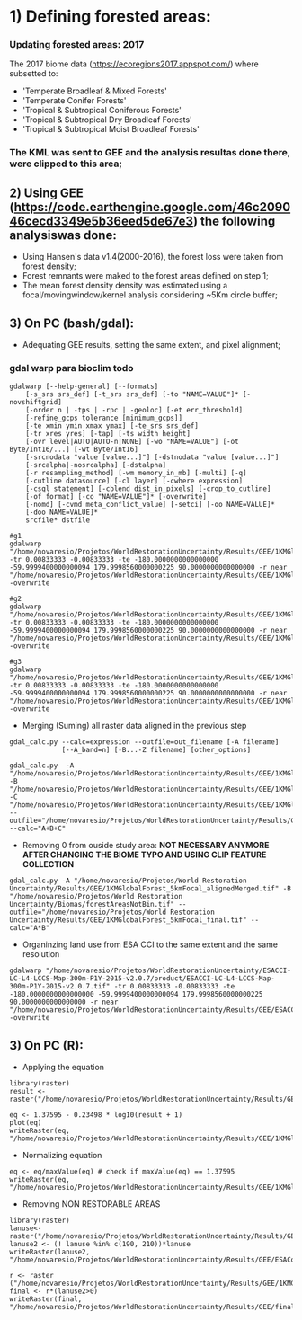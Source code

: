 # 1) Defining forested areas:
### Updating forested areas: 2017
 The 2017 biome data  (https://ecoregions2017.appspot.com/) where subsetted to:  
* 'Temperate Broadleaf & Mixed Forests'  
* 'Temperate Conifer Forests'  
* 'Tropical & Subtropical Coniferous Forests'  
* 'Tropical & Subtropical Dry Broadleaf Forests'  
* 'Tropical & Subtropical Moist Broadleaf Forests'  

### The KML was sent to GEE and the analysis resultas done there, were clipped to this area;

## 2) Using GEE (https://code.earthengine.google.com/46c209046cecd3349e5b36eed5de67e3) the following analysiswas done:  
* Using Hansen's data v1.4(2000-2016), the forest loss were taken from forest density;  
* Forest remnants were maked to the forest areas defined on step 1;  
* The mean forest density density was estimated using a focal/movingwindow/kernel analysis considering ~5Km circle buffer;  

## 3) On PC (bash/gdal):
* Adequating GEE results, setting the same extent, and pixel alignment;  
### gdal warp para bioclim todo  
```
gdalwarp [--help-general] [--formats]
    [-s_srs srs_def] [-t_srs srs_def] [-to "NAME=VALUE"]* [-novshiftgrid]
    [-order n | -tps | -rpc | -geoloc] [-et err_threshold]
    [-refine_gcps tolerance [minimum_gcps]]
    [-te xmin ymin xmax ymax] [-te_srs srs_def]
    [-tr xres yres] [-tap] [-ts width height]
    [-ovr level|AUTO|AUTO-n|NONE] [-wo "NAME=VALUE"] [-ot Byte/Int16/...] [-wt Byte/Int16]
    [-srcnodata "value [value...]"] [-dstnodata "value [value...]"]
    [-srcalpha|-nosrcalpha] [-dstalpha]
    [-r resampling_method] [-wm memory_in_mb] [-multi] [-q]
    [-cutline datasource] [-cl layer] [-cwhere expression]
    [-csql statement] [-cblend dist_in_pixels] [-crop_to_cutline]
    [-of format] [-co "NAME=VALUE"]* [-overwrite]
    [-nomd] [-cvmd meta_conflict_value] [-setci] [-oo NAME=VALUE]*
    [-doo NAME=VALUE]*
    srcfile* dstfile
    
#g1
gdalwarp "/home/novaresio/Projetos/WorldRestorationUncertainty/Results/GEE/1KMGlobalForestG1_5kmFocal.tif" -tr 0.00833333 -0.00833333 -te -180.0000000000000000 -59.9999400000000094 179.9998560000000225 90.0000000000000000 -r near "/home/novaresio/Projetos/WorldRestorationUncertainty/Results/GEE/1KMGlobalForestG1_5kmFocal_aligned.tif" -overwrite

#g2
gdalwarp "/home/novaresio/Projetos/WorldRestorationUncertainty/Results/GEE/1KMGlobalForestG2_5kmFocal.tif" -tr 0.00833333 -0.00833333 -te -180.0000000000000000 -59.9999400000000094 179.9998560000000225 90.0000000000000000 -r near "/home/novaresio/Projetos/WorldRestorationUncertainty/Results/GEE/1KMGlobalForestG2_5kmFocal_aligned.tif" -overwrite

#g3
gdalwarp "/home/novaresio/Projetos/WorldRestorationUncertainty/Results/GEE/1KMGlobalForestG3_5kmFocal.tif" -tr 0.00833333 -0.00833333 -te -180.0000000000000000 -59.9999400000000094 179.9998560000000225 90.0000000000000000 -r near "/home/novaresio/Projetos/WorldRestorationUncertainty/Results/GEE/1KMGlobalForestG3_5kmFocal_aligned.tif" -overwrite
```
  
* Merging (Suming) all raster data aligned in the previous step  

```
gdal_calc.py --calc=expression --outfile=out_filename [-A filename]
             [--A_band=n] [-B...-Z filename] [other_options]

gdal_calc.py  -A  "/home/novaresio/Projetos/WorldRestorationUncertainty/Results/GEE/1KMGlobalForestG1_5kmFocal_aligned.tif" -B "/home/novaresio/Projetos/WorldRestorationUncertainty/Results/GEE/1KMGlobalForestG2_5kmFocal_aligned.tif" -C "/home/novaresio/Projetos/WorldRestorationUncertainty/Results/GEE/1KMGlobalForestG3_5kmFocal_aligned.tif" --outfile="/home/novaresio/Projetos/WorldRestorationUncertainty/Results/GEE/1KMGlobalForest_5kmFocal_alignedMerged.tif" --calc="A+B+C"
```

* Removing 0 from ouside study area:  **NOT NECESSARY ANYMORE AFTER CHANGING THE BIOME TYPO AND USING CLIP FEATURE COLLECTION**

```
gdal_calc.py -A "/home/novaresio/Projetos/World Restoration Uncertainty/Results/GEE/1KMGlobalForest_5kmFocal_alignedMerged.tif" -B "/home/novaresio/Projetos/World Restoration Uncertainty/Biomas/forestAreasNotBin.tif" --outfile="/home/novaresio/Projetos/World Restoration Uncertainty/Results/GEE/1KMGlobalForest_5kmFocal_final.tif" --calc="A*B"
```
* Organinzing land use from ESA CCI to the same extent and the same resolution  

```
gdalwarp "/home/novaresio/Projetos/WorldRestorationUncertainty/ESACCI-LC-L4-LCCS-Map-300m-P1Y-2015-v2.0.7/product/ESACCI-LC-L4-LCCS-Map-300m-P1Y-2015-v2.0.7.tif" -tr 0.00833333 -0.00833333 -te -180.0000000000000000 -59.9999400000000094 179.9998560000000225 90.0000000000000000 -r near "/home/novaresio/Projetos/WorldRestorationUncertainty/Results/GEE/ESACCI_alignedResampled.tif" -overwrite
```

## 3) On PC (R):  

* Applying the equation  

```
library(raster)
result <- raster("/home/novaresio/Projetos/WorldRestorationUncertainty/Results/GEE/1KMGlobalForest_5kmFocal_alignedMerged.tif")

eq <- 1.37595 - 0.23498 * log10(result + 1)
plot(eq)
writeRaster(eq, "/home/novaresio/Projetos/WorldRestorationUncertainty/Results/GEE/1KMGlobalForest_5kmFocal_Equation.tif")
```

* Normalizing equation  

```
eq <- eq/maxValue(eq) # check if maxValue(eq) == 1.37595
writeRaster(eq, "/home/novaresio/Projetos/WorldRestorationUncertainty/Results/GEE/1KMGlobalForest_5kmFocal_EquationNorm.tif")
```

* Removing NON RESTORABLE AREAS  

```
library(raster)
lanuse<- raster("/home/novaresio/Projetos/WorldRestorationUncertainty/Results/GEE/ESACCI_alignedResampled.tif")
lanuse2 <- (! lanuse %in% c(190, 210))*lanuse
writeRaster(lanuse2, "/home/novaresio/Projetos/WorldRestorationUncertainty/Results/GEE/ESAConsideredAreas.tif")

r <- raster ("/home/novaresio/Projetos/WorldRestorationUncertainty/Results/GEE/1KMGlobalForest_5kmFocal_EquationNorm.tif")
final <- r*(lanuse2>0)
writeRaster(final, "/home/novaresio/Projetos/WorldRestorationUncertainty/Results/GEE/finalMasked.tif")
```
